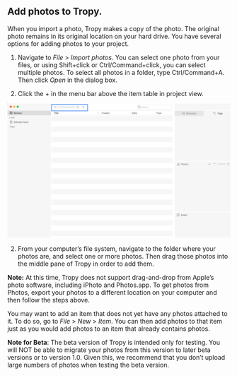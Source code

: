 ## Add photos to Tropy.

When you import a photo, Tropy makes a copy of the photo. The original photo remains in its original location on your hard drive. You have several options for adding photos to your project.

1. Navigate to *File* &gt; *Import photos*. You can select one photo from your files, or using Shift+click or Ctrl/Command+click, you can select multiple photos. To select all photos in a folder, type Ctrl/Command+A. Then click *Open* in the dialog box.

2. Click the + in the menu bar above the item table in project view.

![](/assets/add_photos.png)

2. From your computer’s file system, navigate to the folder where your photos are, and select one or more photos. Then drag those photos into the middle pane of Tropy in order to add them.

**Note:** At this time, Tropy does not support drag-and-drop from Apple’s photo software, including iPhoto and Photos.app. To get photos from Photos, export your photos to a different location on your computer and then follow the steps above.



You may want to add an item that does not yet have any photos attached to it. To do so, go to *File* &gt; *New* &gt; *Item*. You can then add photos to that item just as you would add photos to an item that already contains photos.

  
**Note for Beta**: The beta version of Tropy is intended only for testing. You will NOT be able to migrate your photos from this version to later beta versions or to version 1.0. Given this, we recommend that you don’t upload large numbers of photos when testing the beta version.



